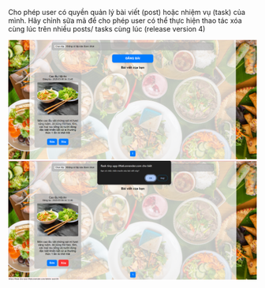 Cho phép user có quyền quản lý bài viết (post) hoặc nhiệm vụ (task) của mình. Hãy 
chỉnh sữa mã để cho phép user có thể thực hiện thao tác xóa cùng lúc trên nhiều posts/ 
tasks cùng lúc (release version 4)

![alt text](image-10.png)
![alt text](image-11.png)